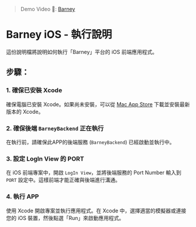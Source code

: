 > Demo Video 🍹:  [Barney](https://youtu.be/aRyZP6Fh0kM)

# Barney iOS - 執行說明

這份說明檔將說明如何執行「Barney」平台的 iOS 前端應用程式。

## 步驟：

### 1. 確保已安裝 Xcode
確保電腦已安裝 Xcode。如果尚未安裝，可以從 [Mac App Store](https://apps.apple.com/us/app/xcode/id497799835?mt=12) 下載並安裝最新版本的 Xcode。

### 2. 確保後端 `BarneyBackend` 正在執行
在執行前，請確保此APP的後端服務 (`BarneyBackend`) 已經啟動並執行中。

### 3. 設定 LogIn View 的 PORT
在 iOS 前端專案中，開啟 `LogIn View`，並將後端服務的 Port Number 輸入到 `PORT` 設定中。這樣前端才能正確與後端進行溝通。

### 4. 執行 APP
使用 Xcode 開啟專案並執行應用程式。在 Xcode 中，選擇適當的模擬器或連接您的 iOS 裝置，然後點選「Run」來啟動應用程式。
